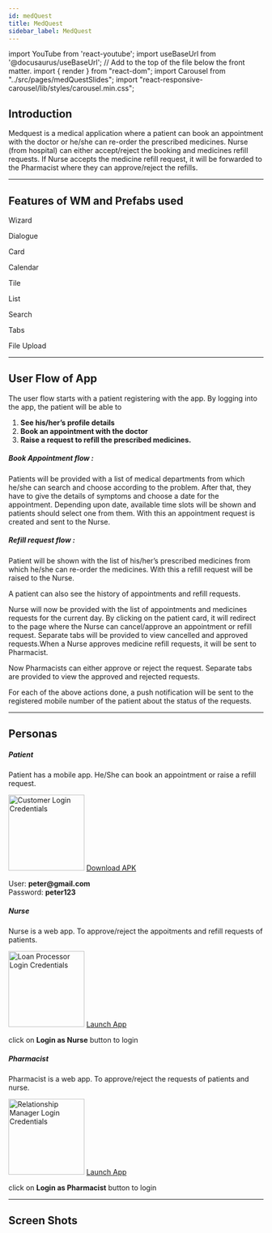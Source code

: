 ```yaml
---
id: medQuest
title: MedQuest
sidebar_label: MedQuest
---
```


import YouTube from 'react-youtube';
import useBaseUrl from '@docusaurus/useBaseUrl'; // Add to the top of the file below the front matter.
import { render } from "react-dom";
import Carousel from "../src/pages/medQuestSlides";
import "react-responsive-carousel/lib/styles/carousel.min.css";

<YouTube videoId="Fhie1OW8SOY" />

## Introduction

Medquest is a medical application where a patient can book an appointment with the doctor or he/she can re-order the prescribed medicines. Nurse (from hospital) can either accept/reject the booking and medicines refill requests. If Nurse accepts the medicine refill request, it will be forwarded to the Pharmacist where they can approve/reject the refills.


---

## Features of WM and Prefabs used

<!-- 1. **Form wizard**
2. **Dialogue**
3. **Cards**
4. **Calendar**
5. **Tile**
6. **List**
7. **Search**
8. **Tabs**
9. **File Upload** -->

<div className="container  margin-top--lg">
  <div className="row">
    <div className="col text--center padding--none">
      <span className="fe-icon wizard"></span>
      <p>Wizard</p>
    </div>
    <div className="col text--center padding--none">
      <span className="fe-icon dialog"></span>
      <p>Dialogue</p>
    </div>
    <div className="col text--center padding--none">
      <span className="fe-icon card"></span>
      <p>Card</p>
    </div>
    <div className="col text--center padding--none">
      <span className="fe-icon calendar"></span>
      <p>Calendar</p>
    </div>
  </div>
  <div className="row">
    <div className="col text--center padding--none">
      <span className="fe-icon tile"></span>
      <p>Tile</p>
    </div>
    <div className="col text--center padding--none">
      <span className="fe-icon list"></span>
      <p>List</p>
    </div>
    <div className="col text--center padding--none">
      <span className="fe-icon search"></span>
      <p>Search</p>
    </div>
    <div className="col text--center padding--none">
      <span className="fe-icon tabs"></span>
      <p>Tabs</p>
    </div>
  </div>
  <div className="row">
    <div className="col text--center padding--none">
      <span className="fe-icon file-upload"></span>
      <p>File Upload</p>
    </div>
    <div className="col text--center padding--none">
    </div>
    <div className="col text--center padding--none">
    </div>
    <div className="col text--center padding--none">
    </div>
  </div>
</div>



---

## User Flow of App

The user flow starts with a patient registering with the app. By logging into the app, the patient will be able to 

1. **See his/her’s profile details**
2. **Book an appointment with the doctor**
3. **Raise a request to refill the prescribed medicines.**

##### Book Appointment flow : 
Patients will be provided with a list of medical departments from which he/she can search and choose according to the problem. After that, they have to give the details of symptoms and choose a date for the appointment. Depending upon date, available time slots will be shown and patients should select one from them. With this an appointment request is created and sent to the Nurse.

##### Refill request flow : 
Patient will be shown with the list of his/her’s prescribed medicines from which he/she can re-order the medicines. With this a refill request will be raised to the Nurse.

A patient can also see the history of appointments and refill requests.

Nurse will now be provided with the list of appointments and medicines requests for the current day. By clicking on the patient card, it will redirect to the page where the Nurse can cancel/approve an appointment or refill request. Separate tabs will be provided to view cancelled and approved requests.When a Nurse approves medicine refill requests, it will be sent to Pharmacist. 

Now Pharmacists can either approve or reject the request. Separate tabs are provided to view the approved and rejected requests.

For each of the above actions done, a push notification will be sent to the registered mobile number of the patient about the status of the requests.



---

## Personas

<!-- 1. Patient has a mobile app. He/She can book an appointment or raise a refill request. 
  - User: peter@gmail.com
  - Password: peter123
  - APK url: https://drive.google.com/file/d/1hZKbTjZdjEK4SnRgjpkVeolyWZHtqaSP/view

2. Nurse and Pharmacist has a web app. They can either approve/reject the requests.
  - Nurse can login by clicking on the ‘Login as Nurse’ button
  - Pharmacist can login by clicking on the ‘Login as Pharmacist’ button.
  - Deployed URL : http://pk6b8wcp6vj9.cloud.wavemakeronline.com/Medical/ -->

<section>
  <div className="container">
    <div className="row">
      <div className="col card text--center margin--sm padding--none">
        <div className="">
          <h5 className="card__header margin-bottom--none padding-horiz--none">
            Patient
          </h5>
          <div className="card__body">
            <p>Patient has a mobile app. He/She can book an appointment or raise a refill request.</p>
            <img alt="Customer Login Credentials" src={useBaseUrl('img/medQuest/patient.png')} height="150px"/>
            <a href="https://drive.google.com/file/d/1hZKbTjZdjEK4SnRgjpkVeolyWZHtqaSP" download className="button button--primary button--outline margin-bottom--sm">Download APK</a>
            <p>User: <b>peter@gmail.com</b> <br/> Password: <b>peter123</b></p>
          </div>
        </div>
      </div>
      <div className="col card text--center margin--sm padding--none">
        <div className="">
          <h5 className="card__header margin-bottom--none padding-horiz--none">
            Nurse
          </h5>
          <div className="card__body">
            <p>Nurse is a web app. To approve/reject the appoitments and refill requests of patients.</p>
            <img alt="Loan Processor Login Credentials" src={useBaseUrl('img/medQuest/nurse.png')} height="150px"/>
            <a href="http://pk6b8wcp6vj9.cloud.wavemakeronline.com/Medical/" className="button button--primary button--outline margin-bottom--sm">Launch App</a>
            <p>click on <b>Login as Nurse</b> button to login</p>
          </div>
        </div>
      </div>
      <div className="col card text--center margin--sm padding--none">
        <div className="">
          <h5 className="card__header margin-bottom--none padding-horiz--none">
            Pharmacist
          </h5>
          <div className="card__body">
          <p>Pharmacist is a web app. To approve/reject the requests of patients and nurse.</p>
          <img alt="Relationship Manager Login Credentials" src={useBaseUrl('img/medQuest/pharmacist.png')} height="150px"/>
            <a href="http://pk6b8wcp6vj9.cloud.wavemakeronline.com/Medical/" className="button button--primary button--outline margin-bottom--sm">Launch App</a>
            <p>click on <b>Login as Pharmacist</b> button to login</p>
          </div>
        </div>
      </div>
    </div>
  </div>
</section>

---

## Screen Shots

<Carousel />

<!-- ![alt text](/img/medQuest/web_screen1.png 'MedQuest Web') -->

